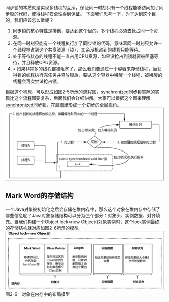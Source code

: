 同步锁的本质就是实现多线程的互斥，保证同一时刻只有一个线程能够访问加了同步锁的代码，使得线程安全性得到保证。
下面我们思考一下，为了达到这个目的，我们应该怎么做呢？
1. 同步锁的核心特性是排他，要达到这个目的，多个线程必须去抢占同一个资源。
2. 在同一时刻只能有一个线程执行加了同步锁的代码，意味着同一时刻只允许一个线程抢占到这个共享资源（锁），其余没抢占到的线程只能等待。 
3. 处于等待状态的线程不能一直占用CPU资源，如果没抢占到锁就要被阻塞等待，并且释放CPU资源。
4. • 如果非常多的线程都被阻塞了，那么我们要通过一个容器来存储线程，当获得锁的线程执行完任务并释放锁后，要从这个容器中唤醒一个线程，被唤醒的线程会再次尝试抢占锁。
   
根据这个猜想，可以形成如图2-5所示的流程图，synchronized同步锁实际的实现比这个流程图要复杂，后面我们会详细讲解。大家可以根据这个图来理解synchronized同步锁，在脑海里形成一个初步的全局视角。
![img.png](img.png)

## Mark Word的存储结构
一个Java对象被初始化之后会存储在堆内存中，那么这个对象在堆内存中存储了哪些信息呢？Java对象存储结构可以分为三个部分：对象头、实例数据、对齐填充。当我们构建一个Object lock=new Object()对象实例时，这个lock实例最终的存储结构就对应如图2-6所示的模型。
![img_1.png](img_1.png)
图2-6　对象在内存中的布局模型

